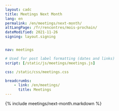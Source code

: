 ```yaml
---
layout: cadc
title: Meetings Next Month
lang: en
permalink: /en/meetings/next-month/
altLangPage: /fr/rencontres/mois-prochain/
dateModified: 2021-11-26
signing: layout.signing


nav: meetings

# Used for post label formatting (dates and links)
script: [/static/js/meetings/meetings.js]

css: /static/css/meetings.css

breadcrumbs:
    - link: /en/meetings/
      title: Meetings
---
```


{% include meetings/next-month.markdown %}

